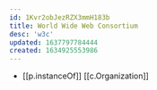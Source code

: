 ```yaml
---
id: 1Kvr2obJezRZX3mmH183b
title: World Wide Web Consortium
desc: 'w3c'
updated: 1637797784444
created: 1634925553986
---
```


- [[p.instanceOf]] [[c.Organization]]
